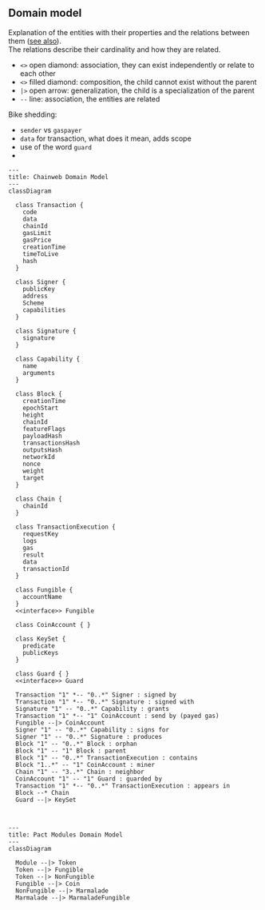 ## Domain model

Explanation of the entities with their properties and the relations between them
([see also](https://www.ictdemy.com/software-design/uml/uml-domain-model)).  
The relations describe their cardinality and how they are related.

- `<>` open diamond: association, they can exist independently or relate to each
  other
- `<>` filled diamond: composition, the child cannot exist without the parent
- `|>` open arrow: generalization, the child is a specialization of the parent
- `--` line: association, the entities are related

Bike shedding:

- `sender` vs `gaspayer`
- `data` for transaction, what does it mean, adds scope
- use of the word `guard`
-

```mermaid
---
title: Chainweb Domain Model
---
classDiagram

  class Transaction {
    code
    data
    chainId
    gasLimit
    gasPrice
    creationTime
    timeToLive
    hash
  }

  class Signer {
    publicKey
    address
    Scheme
    capabilities
  }

  class Signature {
    signature
  }

  class Capability {
    name
    arguments
  }

  class Block {
    creationTime
    epochStart
    height
    chainId
    featureFlags
    payloadHash
    transactionsHash
    outputsHash
    networkId
    nonce
    weight
    target
  }

  class Chain {
    chainId
  }

  class TransactionExecution {
    requestKey
    logs
    gas
    result
    data
    transactionId
  }

  class Fungible {
    accountName
  }
  <<interface>> Fungible

  class CoinAccount { }

  class KeySet {
    predicate
    publicKeys
  }

  class Guard { }
  <<interface>> Guard

  Transaction "1" *-- "0..*" Signer : signed by
  Transaction "1" *-- "0..*" Signature : signed with
  Signature "1" -- "0..*" Capability : grants
  Transaction "1" *-- "1" CoinAccount : send by (payed gas)
  Fungible --|> CoinAccount
  Signer "1" -- "0..*" Capability : signs for
  Signer "1" -- "0..*" Signature : produces
  Block "1" -- "0..*" Block : orphan
  Block "1" -- "1" Block : parent
  Block "1" -- "0..*" TransactionExecution : contains
  Block "1..*" -- "1" CoinAccount : miner
  Chain "1" -- "3..*" Chain : neighbor
  CoinAccount "1" -- "1" Guard : guarded by
  Transaction "1" *-- "0..*" TransactionExecution : appears in
  Block --* Chain
  Guard --|> KeySet

```

```mermaid


---
title: Pact Modules Domain Model
---
classDiagram

  Module --|> Token
  Token --|> Fungible
  Token --|> NonFungible
  Fungible --|> Coin
  NonFungible --|> Marmalade
  Marmalade --|> MarmaladeFungible

```
